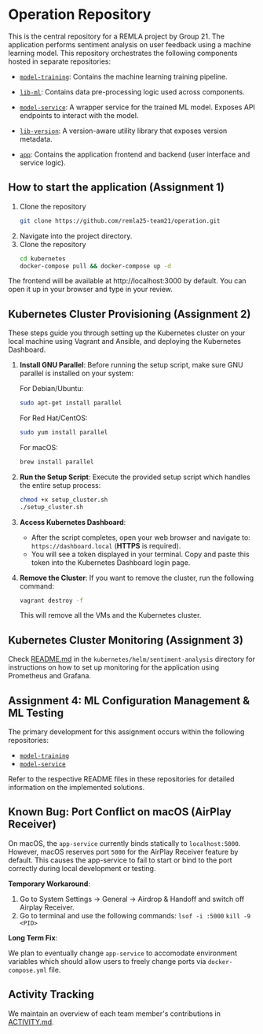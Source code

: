 # Operation Repository

This is the central repository for a REMLA project by Group 21.  The application performs sentiment analysis on user feedback using a machine learning model.  This repository orchestrates the following components hosted in separate repositories:

- [`model-training`](https://github.com/remla25-team21/model-training): Contains the machine learning training pipeline.

- [`lib-ml`](https://github.com/remla25-team21/lib-ml): Contains data pre-processing logic used across components.

- [`model-service`](https://github.com/remla25-team21/model-service): A wrapper service for the trained ML model. Exposes API endpoints to interact with the model.

- [`lib-version`](https://github.com/remla25-team21/lib-version): A version-aware utility library that exposes version metadata.

- [`app`](https://github.com/remla25-team21/app): Contains the application frontend and backend (user interface and service logic).

## How to start the application  (Assignment 1)
1. Clone the repository
   ```bash
   git clone https://github.com/remla25-team21/operation.git
   ```
2.  Navigate into the project directory.
3.  Clone the repository
     ```bash
     cd kubernetes
     docker-compose pull && docker-compose up -d
     ```

The frontend will be available at http://localhost:3000 by default. You can open it up in your browser and type in your review. 

## Kubernetes Cluster Provisioning (Assignment 2)

These steps guide you through setting up the Kubernetes cluster on your local machine using Vagrant and Ansible, and deploying the Kubernetes Dashboard.

1. **Install GNU Parallel**:
    Before running the setup script, make sure GNU parallel is installed on your system:
    
    For Debian/Ubuntu:
    ```bash
    sudo apt-get install parallel
    ```
    
    For Red Hat/CentOS:
    ```bash
    sudo yum install parallel
    ```
    
    For macOS:
    ```bash
    brew install parallel
    ```

2. **Run the Setup Script**:
    Execute the provided setup script which handles the entire setup process:
    ```bash
    chmod +x setup_cluster.sh
    ./setup_cluster.sh
    ```

3. **Access Kubernetes Dashboard**:
    * After the script completes, open your web browser and navigate to: `https://dashboard.local` (**HTTPS** is required).
    * You will see a token displayed in your terminal. Copy and paste this token into the Kubernetes Dashboard login page.

4. **Remove the Cluster**:
    If you want to remove the cluster, run the following command:
    ```bash
    vagrant destroy -f
    ```
    This will remove all the VMs and the Kubernetes cluster.

## Kubernetes Cluster Monitoring (Assignment 3)

Check [README.md](./kubernetes/helm/sentiment-analysis/README.md) in the `kubernetes/helm/sentiment-analysis` directory for instructions on how to set up monitoring for the application using Prometheus and Grafana.

## Assignment 4: ML Configuration Management & ML Testing

The primary development for this assignment occurs within the following repositories:

- [`model-training`](https://github.com/remla25-team21/model-training)
- [`model-service`](https://github.com/remla25-team21/model-service)

Refer to the respective README files in these repositories for detailed information on the implemented solutions.

## Known Bug: Port Conflict on macOS (AirPlay Receiver)

On macOS, the `app-service` currently binds statically to `localhost:5000`. However, macOS reserves port `5000` for the AirPlay Receiver feature by default. This causes the app-service to fail to start or bind to the port correctly during local development or testing. 

**Temporary Workaround**: 
1. Go to System Settings -> General -> Airdrop & Handoff and switch off Airplay Receiver. 
2. Go to terminal and use the following commands: `lsof -i :5000` `kill -9 <PID>` 

**Long Term Fix**: 

We plan to eventually change `app-service` to accomodate environment variables which should allow users to freely change ports via `docker-compose.yml` file. 

## Activity Tracking

We maintain an overview of each team member's contributions in [ACTIVITY.md](https://github.com/remla25-team21/operation/blob/docs/readme-update/ACTIVITY.md).
